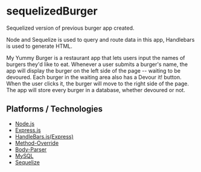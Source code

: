 # sequelizedBurger
Sequelized version of previous burger app created.

Node and Sequelize is used to query and route data in this app, Handlebars is used to generate HTML.

My Yummy Burger is a restaurant app that lets users input the names of burgers they'd like to eat.
Whenever a user submits a burger's name, the app will display the burger on the left side of the page -- waiting to be devoured.
Each burger in the waiting area also has a Devour it! button. When the user clicks it, the burger will move to the right side of the page.
The app will store every burger in a database, whether devoured or not.

## Platforms / Technologies
* [Node.js](http://nodejs.org/)
* [Express.js](https://expressjs.com/)
* [HandleBars.js(Express)](http://handlebarsjs.com/)
* [Method-Override](https://www.npmjs.com/package/method-override)
* [Body-Parser](https://www.npmjs.com/package/body-parser)
* [MySQL](https://www.mysql.com/)
* [Sequelize](http://docs.sequelizejs.com/en/v3/)

